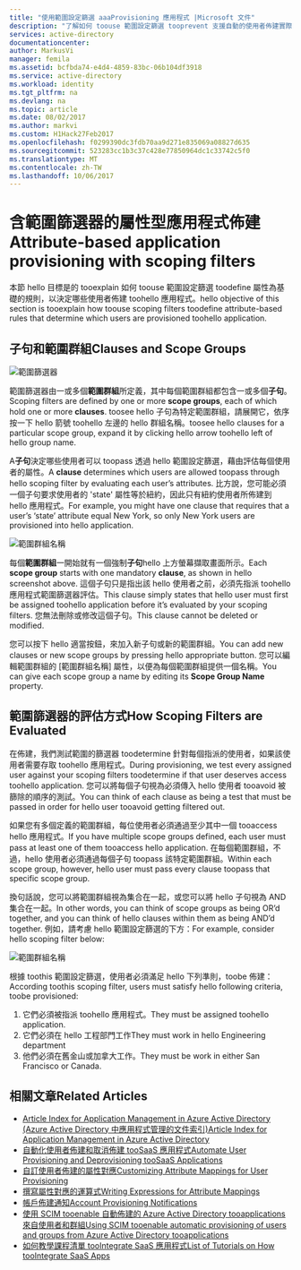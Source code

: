 ```yaml
---
title: "使用範圍設定篩選 aaaProvisioning 應用程式 |Microsoft 文件"
description: "了解如何 toouse 範圍設定篩選 tooprevent 支援自動的使用者佈建實際佈建如果物件不符合您的業務需求的應用程式中的物件。"
services: active-directory
documentationcenter: 
author: MarkusVi
manager: femila
ms.assetid: bcfbda74-e4d4-4859-83bc-06b104df3918
ms.service: active-directory
ms.workload: identity
ms.tgt_pltfrm: na
ms.devlang: na
ms.topic: article
ms.date: 08/02/2017
ms.author: markvi
ms.custom: H1Hack27Feb2017
ms.openlocfilehash: f0299390dc3fdb70aa9d271e835069a08827d635
ms.sourcegitcommit: 523283cc1b3c37c428e77850964dc1c33742c5f0
ms.translationtype: MT
ms.contentlocale: zh-TW
ms.lasthandoff: 10/06/2017
---
```

# <a name="attribute-based-application-provisioning-with-scoping-filters"></a><span data-ttu-id="c4711-103">含範圍篩選器的屬性型應用程式佈建</span><span class="sxs-lookup"><span data-stu-id="c4711-103">Attribute-based application provisioning with scoping filters</span></span>
<span data-ttu-id="c4711-104">本節 hello 目標是的 tooexplain 如何 toouse 範圍設定篩選 toodefine 屬性為基礎的規則，以決定哪些使用者佈建 toohello 應用程式。</span><span class="sxs-lookup"><span data-stu-id="c4711-104">hello objective of this section is tooexplain how toouse scoping filters toodefine attribute-based rules that determine which users are provisioned toohello application.</span></span>

## <a name="clauses-and-scope-groups"></a><span data-ttu-id="c4711-105">子句和範圍群組</span><span class="sxs-lookup"><span data-stu-id="c4711-105">Clauses and Scope Groups</span></span>
![範圍篩選器][1] 

<span data-ttu-id="c4711-107">範圍篩選器由一或多個**範圍群組**所定義，其中每個範圍群組都包含一或多個**子句**。</span><span class="sxs-lookup"><span data-stu-id="c4711-107">Scoping filters are defined by one or more **scope groups**, each of which hold one or more **clauses**.</span></span> <span data-ttu-id="c4711-108">toosee hello 子句為特定範圍群組，請展開它，依序按一下 hello 箭號 toohello 左邊的 hello 群組名稱。</span><span class="sxs-lookup"><span data-stu-id="c4711-108">toosee hello clauses for a particular scope group, expand it by clicking hello arrow toohello left of hello group name.</span></span>

<span data-ttu-id="c4711-109">A**子句**決定哪些使用者可以 toopass 透過 hello 範圍設定篩選，藉由評估每個使用者的屬性。</span><span class="sxs-lookup"><span data-stu-id="c4711-109">A **clause** determines which users are allowed toopass through hello scoping filter by evaluating each user’s attributes.</span></span> <span data-ttu-id="c4711-110">比方說，您可能必須一個子句要求使用者的 'state' 屬性等於紐約，因此只有紐約使用者所佈建到 hello 應用程式。</span><span class="sxs-lookup"><span data-stu-id="c4711-110">For example, you might have one clause that requires that a user’s ‘state’ attribute equal New York, so only New York users are provisioned into hello application.</span></span>

![範圍群組名稱][2] 

<span data-ttu-id="c4711-112">每個**範圍群組**一開始就有一個強制**子句**hello 上方螢幕擷取畫面所示。</span><span class="sxs-lookup"><span data-stu-id="c4711-112">Each **scope group** starts with one mandatory **clause**, as shown in hello screenshot above.</span></span> <span data-ttu-id="c4711-113">這個子句只是指出該 hello 使用者之前，必須先指派 toohello 應用程式範圍篩選器評估。</span><span class="sxs-lookup"><span data-stu-id="c4711-113">This clause simply states that hello user must first be assigned toohello application before it’s evaluated by your scoping filters.</span></span> <span data-ttu-id="c4711-114">您無法刪除或修改這個子句。</span><span class="sxs-lookup"><span data-stu-id="c4711-114">This clause cannot be deleted or modified.</span></span>

<span data-ttu-id="c4711-115">您可以按下 hello 適當按鈕，來加入新子句或新的範圍群組。</span><span class="sxs-lookup"><span data-stu-id="c4711-115">You can add new clauses or new scope groups by pressing hello appropriate button.</span></span> <span data-ttu-id="c4711-116">您可以編輯範圍群組的 [範圍群組名稱]  屬性，以便為每個範圍群組提供一個名稱。</span><span class="sxs-lookup"><span data-stu-id="c4711-116">You can give each scope group a name by editing its **Scope Group Name** property.</span></span>

## <a name="how-scoping-filters-are-evaluated"></a><span data-ttu-id="c4711-117">範圍篩選器的評估方式</span><span class="sxs-lookup"><span data-stu-id="c4711-117">How Scoping Filters are Evaluated</span></span>
<span data-ttu-id="c4711-118">在佈建，我們測試範圍的篩選器 toodetermine 針對每個指派的使用者，如果該使用者需要存取 toohello 應用程式。</span><span class="sxs-lookup"><span data-stu-id="c4711-118">During provisioning, we test every assigned user against your scoping filters toodetermine if that user deserves access toohello application.</span></span> <span data-ttu-id="c4711-119">您可以將每個子句視為必須傳入 hello 使用者 tooavoid 被篩除的順序的測試。</span><span class="sxs-lookup"><span data-stu-id="c4711-119">You can think of each clause as being a test that must be passed in order for hello user tooavoid getting filtered out.</span></span> 

<span data-ttu-id="c4711-120">如果您有多個定義的範圍群組，每位使用者必須通過至少其中一個 tooaccess hello 應用程式。</span><span class="sxs-lookup"><span data-stu-id="c4711-120">If you have multiple scope groups defined, each user must pass at least one of them tooaccess hello application.</span></span> <span data-ttu-id="c4711-121">在每個範圍群組，不過，hello 使用者必須通過每個子句 toopass 該特定範圍群組。</span><span class="sxs-lookup"><span data-stu-id="c4711-121">Within each scope group, however, hello user must pass every clause toopass that specific scope group.</span></span> 

<span data-ttu-id="c4711-122">換句話說，您可以將範圍群組視為集合在一起，或您可以將 hello 子句視為 AND 集合在一起。</span><span class="sxs-lookup"><span data-stu-id="c4711-122">In other words, you can think of scope groups as being OR’d together, and you can think of hello clauses within them as being AND’d together.</span></span> <span data-ttu-id="c4711-123">例如，請考慮 hello 範圍設定篩選的下方：</span><span class="sxs-lookup"><span data-stu-id="c4711-123">For example, consider hello scoping filter below:</span></span>

![範圍群組名稱][3]  

<span data-ttu-id="c4711-125">根據 toothis 範圍設定篩選，使用者必須滿足 hello 下列準則，toobe 佈建：</span><span class="sxs-lookup"><span data-stu-id="c4711-125">According toothis scoping filter, users must satisfy hello following criteria, toobe provisioned:</span></span>

1. <span data-ttu-id="c4711-126">它們必須被指派 toohello 應用程式。</span><span class="sxs-lookup"><span data-stu-id="c4711-126">They must be assigned toohello application.</span></span>
2. <span data-ttu-id="c4711-127">它們必須在 hello 工程部門工作</span><span class="sxs-lookup"><span data-stu-id="c4711-127">They must work in hello Engineering department</span></span>
3. <span data-ttu-id="c4711-128">他們必須在舊金山或加拿大工作。</span><span class="sxs-lookup"><span data-stu-id="c4711-128">They must be work in either San Francisco or Canada.</span></span>

## <a name="related-articles"></a><span data-ttu-id="c4711-129">相關文章</span><span class="sxs-lookup"><span data-stu-id="c4711-129">Related Articles</span></span>
* [<span data-ttu-id="c4711-130">Article Index for Application Management in Azure Active Directory (Azure Active Directory 中應用程式管理的文件索引)</span><span class="sxs-lookup"><span data-stu-id="c4711-130">Article Index for Application Management in Azure Active Directory</span></span>](active-directory-apps-index.md)
* [<span data-ttu-id="c4711-131">自動化使用者佈建和取消佈建 tooSaaS 應用程式</span><span class="sxs-lookup"><span data-stu-id="c4711-131">Automate User Provisioning and Deprovisioning tooSaaS Applications</span></span>](active-directory-saas-app-provisioning.md)
* [<span data-ttu-id="c4711-132">自訂使用者佈建的屬性對應</span><span class="sxs-lookup"><span data-stu-id="c4711-132">Customizing Attribute Mappings for User Provisioning</span></span>](active-directory-saas-customizing-attribute-mappings.md)
* [<span data-ttu-id="c4711-133">撰寫屬性對應的運算式</span><span class="sxs-lookup"><span data-stu-id="c4711-133">Writing Expressions for Attribute Mappings</span></span>](active-directory-saas-writing-expressions-for-attribute-mappings.md)
* [<span data-ttu-id="c4711-134">帳戶佈建通知</span><span class="sxs-lookup"><span data-stu-id="c4711-134">Account Provisioning Notifications</span></span>](active-directory-saas-account-provisioning-notifications.md)
* [<span data-ttu-id="c4711-135">使用 SCIM tooenable 自動佈建的 Azure Active Directory tooapplications 來自使用者和群組</span><span class="sxs-lookup"><span data-stu-id="c4711-135">Using SCIM tooenable automatic provisioning of users and groups from Azure Active Directory tooapplications</span></span>](active-directory-scim-provisioning.md)
* [<span data-ttu-id="c4711-136">如何教學課程清單 tooIntegrate SaaS 應用程式</span><span class="sxs-lookup"><span data-stu-id="c4711-136">List of Tutorials on How tooIntegrate SaaS Apps</span></span>](active-directory-saas-tutorial-list.md)

<!--Image references-->
[1]: ./media/active-directory-saas-scoping-filters/ic782811.png
[2]: ./media/active-directory-saas-scoping-filters/ic782812.png
[3]: ./media/active-directory-saas-scoping-filters/ic782813.png
